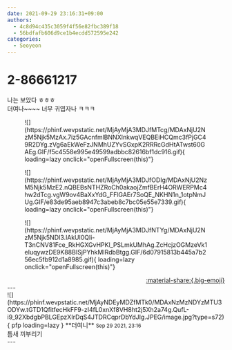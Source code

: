 ```yaml
---
date: 2021-09-29 23:16:31+09:00
authors:
  - 4c8d94c435c3059f4f56e82fbc389f18
  - 56bdfafb606d9ce1b4ecdd572595e242
categories:
  - Seoyeon
---
```


# 2-86661217

<div class="post-container" markdown="1">
<div class="content-container md-sidebar__scrollwrap" markdown="1">

나는 보았다 ㅎㅎㅎ<br>더여나~~~~ 너무 귀엽자나 ㅋㅋㅋ
<figure markdown="1">
![](https://phinf.wevpstatic.net/MjAyMjA3MDJfMTcg/MDAxNjU2NzM5Njk5MzAx.7iz5GAcnfmlBNNXInkwqVEQBEiHCQmc3fPjGC49R2DYg.zVg6aEkWeFzJNMhUZYvSGxpK2RRRcGdHtATwst60GAEg.GIF/f5c4558e995e49599adbbc82616bf1dc916.gif){ loading=lazy onclick="openFullscreen(this)"}
</figure>

<figure markdown="1">
![](https://phinf.wevpstatic.net/MjAyMjA3MDJfODIg/MDAxNjU2NzM5Njk5MzE2.nQBEBsNTHZRoCh0akaojZmfBErH4ORWERPMc4hw2dTcg.vgW9ov4BaXxYdG_FFlGAEr7SoQE_NKHN1n_1otpNmJUg.GIF/e83de95aeb8947c3abeb8c7bc05e55e7339.gif){ loading=lazy onclick="openFullscreen(this)"}
</figure>

<figure markdown="1">
![](https://phinf.wevpstatic.net/MjAyMjA3MDJfNTYg/MDAxNjU2NzM5Njk5NDI3.lAkUl0QIi-T3nCNV81Fce_RkHGXGvHPKl_PSLmkUMhAg.ZcHcjzOGMzeVk1eIuqywzDE9K88BISjPYhkMIRdbBtgg.GIF/6d07915813b445a7b256ec5fb912d1a8985.gif){ loading=lazy onclick="openFullscreen(this)"}
</figure>


</div>
</div>

<div style="text-align: right;" markdown="1">
<a href="https://weverse.io/fromis9/fanpost/2-86661217" style="text-align: right;">:material-share:{.big-emoji}</a>
</div>
---

<div class="comments-container md-sidebar__scrollwrap" markdown="1">
<div class="comment" markdown="1">
<div class='id-container' markdown="1">
![](https://phinf.wevpstatic.net/MjAyNDEyMDZfMTk0/MDAxNzMzNDYzMTU3ODYw.tGTD1QfitfecHkFF9-zI4fL0xnXf8VH8ht2j5Xh2a74g.QufL-i9_92XbdgbPBLGEpzXIrDqS4JTDRCqprDbYdJIg.JPEG/image.jpg?type=s72){ pfp loading=lazy }
**<span class="artist">더여니</span>** <small>Sep 29 2021, 23:16</small><br>
</div>
<div class='comment-body' markdown="1">
틈새 끼부리기
</div>
</div>
</div>
---
